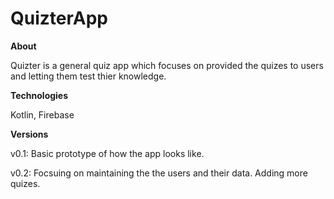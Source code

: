 # QuizterApp

**About**

<p>Quizter is a general quiz app which focuses on provided the quizes to users and letting them test thier knowledge.</p>

**Technologies**

<p> Kotlin, Firebase </p>

**Versions**

<p> v0.1: Basic prototype of how the app looks like. </p> 
<p> v0.2: Focsuing on maintaining the the users and their data. Adding more quizes. </p>
